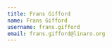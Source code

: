 ```yaml
---
title: Frans Gifford
name: Frans Gifford
username: frans.gifford
email: frans.gifford@linaro.org
---
```


